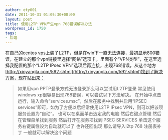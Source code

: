 ```yaml
---
author: ety001
date: 2011-10-31 01:05:30+00:00
layout: post
title: 使用L2TP VPN产生vpn 768错误解决办法
wordpress_id: 1750
tags:
- 后端
---
```


在自己的centos vps上装了L2TP，但是在win下一直无法连接，最初显示800错误，在建立的那个vpn链接里选择“网络”选项卡，里面有个“VPN类型”，在这里选择我配置的那个“L2TP IPsec VPN”选项后再连接，出现768错误，从这个地方[http://xinyangla.com/592.shtml](http://xinyangla.com/592.shtml)找到了解决方案，现在贴出来：


<blockquote>如果用vpn PPTP登录方式无法登录那么可以尝试用L2TP登录
常见使用windows xp很容易出现768错误，可以尝试以下方法解决。
在开始中点击运行，输入命令“services.msc”，然后在服务中找到并启用“IPSEC services”即可，如为了方便以后经常使用L2TP IPsec VPN，则可以把该项服务设置为“自动”。
也可以在桌面单击选定我的电脑 然后右键点管理 然后在管理菜单找到服务 然后打开在服务项找到IPSEC SERVICES 单击这个服务右键属性设为自动就可以了
也许还回出现  那么请导入l2tp 768 注册表补丁 一般就可以解决这个问题
</blockquote>
